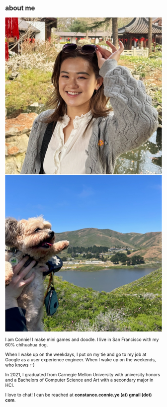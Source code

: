 ## about me

![mid-twenties asian woman with dark brown hair holding sunglasses](images/connie.webp)![dog smiling while being held up in front of scenic lake](images/dog.webp)

I am Connie! I make mini games and doodle. I live in San Francisco with my 60% chihuahua dog.

When I wake up on the weekdays, I put on my tie and go to my job at Google as a user experience engineer. When I wake up on the weekends, who knows :-)

In 2021, I graduated from Carnegie Mellon University with university honors and a Bachelors of Computer Science and Art with a secondary major in HCI.

I love to chat! I can be reached at **constance.connie.ye (at) gmail (dot) com**.
